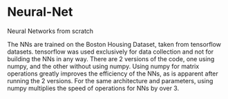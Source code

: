 # Neural-Net
Neural Networks from scratch

The NNs are trained on the Boston Housing Dataset, taken from tensorflow datasets.
tensorflow was used exclusively for data collection and not for building the NNs in any way.
There are 2 versions of the code, one using numpy, and the other without using numpy.
Using numpy for matrix operations greatly improves the efficiency of the NNs, as is apparent after running the 2 versions.
For the same architecture and parameters, using numpy multiplies the speed of operations for NNs by over 3.
